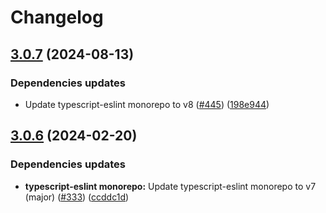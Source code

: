 # Changelog

## [3.0.7](https://github.com/kronostechnologies/standards/compare/eslint-config-typescript-react@v3.0.6...eslint-config-typescript-react@v3.0.7) (2024-08-13)


### Dependencies updates

* Update typescript-eslint monorepo to v8 ([#445](https://github.com/kronostechnologies/standards/issues/445)) ([198e944](https://github.com/kronostechnologies/standards/commit/198e944268168ac797085d5ecc92b97d24800b9b))

## [3.0.6](https://github.com/kronostechnologies/standards/compare/eslint-config-typescript-react-v3.0.5...eslint-config-typescript-react@v3.0.6) (2024-02-20)


### Dependencies updates

* **typescript-eslint monorepo:** Update typescript-eslint monorepo to v7 (major) ([#333](https://github.com/kronostechnologies/standards/issues/333)) ([ccddc1d](https://github.com/kronostechnologies/standards/commit/ccddc1d59b9fa44b1290d91b8f48d922df27daa2))
